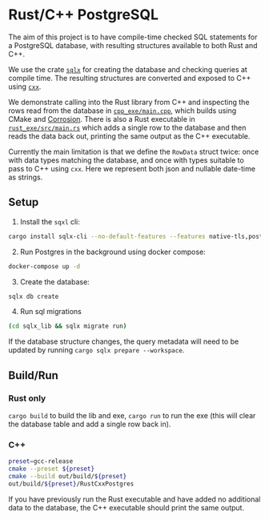 # Rust/C++ PostgreSQL

The aim of this project is to have compile-time checked SQL statements for a PostgreSQL database, with resulting structures available to both Rust and C++.

We use the crate [`sqlx`](https://github.com/launchbadge/sqlx) for creating the database and checking queries at compile time. The resulting structures are converted and exposed to C++ using [`cxx`](https://github.com/dtolnay/cxx).

We demonstrate calling into the Rust library from C++ and inspecting the rows read from the database in [`cpp_exe/main.cpp`](cpp_exe/main.cpp), which builds using CMake and [Corrosion](https://github.com/AndrewGaspar/corrosion). There is also a Rust executable in [`rust_exe/src/main.rs`](rust_exe/src/main.rs) which adds a single row to the database and then reads the data back out, printing the same output as the C++ executable.

Currently the main limitation is that we define the `RowData` struct twice: once with data types matching the database, and once with types suitable to pass to C++ using `cxx`. Here we represent both json and nullable date-time as strings.

## Setup

1. Install the `sqxl` cli:

```sh
cargo install sqlx-cli --no-default-features --features native-tls,postgres
```

2. Run Postgres in the background using docker compose:

```sh
docker-compose up -d
```

3. Create the database:

```sh
sqlx db create
```

4. Run sql migrations

```sh
(cd sqlx_lib && sqlx migrate run)
```

If the database structure changes, the query metadata will need to be updated by running `cargo sqlx prepare --workspace`.

## Build/Run

### Rust only

`cargo build` to build the lib and exe, `cargo run` to run the exe (this will clear the database table and add a single row back in).

### C++

```sh
preset=gcc-release
cmake --preset ${preset}
cmake --build out/build/${preset}
out/build/${preset}/RustCxxPostgres
```

If you have previously run the Rust executable and have added no additional data to the database, the C++ executable should print the same output.

